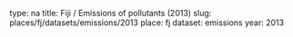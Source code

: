 type: na
title: Fiji / Emissions of pollutants (2013)
slug: places/fj/datasets/emissions/2013
place: fj
dataset: emissions
year: 2013
